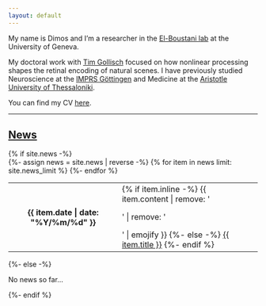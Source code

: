 ```yaml
---
layout: default
---
```


My name is Dimos and I’m a researcher in the [El-Boustani lab](http://elboustani-lab.org/) at the University of Geneva. 


<!---
[/I focus on understanding the retinal encoding of natural scenes. I work at the interface of computational neuroscience and large-scale electrophysiology. /]
-->

My doctoral work with [Tim Gollisch](https://www.retina.uni-goettingen.de/) focused on how nonlinear processing shapes the retinal encoding of natural scenes. I have previously studied Neuroscience at the [IMPRS Göttingen](https://www.gpneuro.uni-goettingen.de/) and Medicine at the [Aristotle University of Thessaloniki](https://www.auth.gr/en/). 

You can find my CV [here](./karamanlis_cv.pdf).

---


<div class="news">
<h2><a href="./news">News</a></h2>
{% if site.news  -%} 
<div class="table-responsive">
  <table class="table table-sm table-borderless">
  {%- assign news = site.news | reverse -%} 
  {% for item in news limit: site.news_limit %} 
	<tr>
	  <th scope="row">{{ item.date | date: "%Y/%m/%d" }}</th>
	  <td>
		{% if item.inline -%} 
		  {{ item.content | remove: '<p>' | remove: '</p>' | emojify }}
		{%- else -%} 
		  <a class="news-title" href="{{ item.url | relative_url }}">{{ item.title }}</a>
		{%- endif %} 
	  </td>
	</tr>
  {%- endfor %} 
  </table>
</div>
{%- else -%} 
<p>No news so far...</p>
{%- endif %} 
</div>
